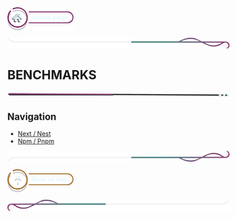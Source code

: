  <a href="../README.md">
  <img src="../assets/button/home_page.png" alt="Home page" style="width: 150px; height: auto;">
</a>

![border](../assets/line/border_deco_rt.png)

# BENCHMARKS

![border](../assets/line/line-pink-point_l.png)

## Navigation

- [Next / Nest](../doc/benchmarks/benchmark_next_nest.md)
- [Npm / Pnpm](../doc/benchmarks/benchmark_npm_pnpm.md)

![border](../assets/line/border_deco_rb.png)

<a href="#sommaire">
  <img src="../assets/button/back_to_top.png" alt="Back to top" style="width: 150px; height: auto;">
</a>

![border](../assets/line/border_deco_l.png)
